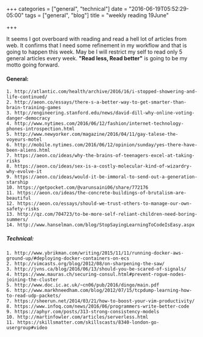 +++
categories = ["general", "technical"]
date = "2016-06-19T05:52:29-05:00"
tags = ["general", "blog"]
title = "weekly reading 19June"

+++

It seems I got overboard with reading and read a hell lot of articles from web. It confirms that I need some refinement in my workflow and that is going to happen this week. May be I will restrict my self to read only 5 general articles every week. **"Read less, Read better"** is going to be my motto going forward.

#### General: 
	1. http://atlantic.com/health/archive/2016/16/i-stopped-showering-and-life-continued/
	2. http://aeon.co/essays/there-s-a-better-way-to-get-smarter-than-brain-training-games
	3. http://engineering.stanford.edu/news/david-dill-why-online-voting-danger-democracy
	4. http://www.nytimes.com/2016/06/12/fashion/internet-technology-phones-introspection.html
	5. http://www.newyorker.com/magazine/2016/04/11/gay-talese-the-voyeurs-motel
	6. http://mobile.nytimes.com/2016/06/12/opinion/sunday/yes-there-have-been-aliens.html
	7. https://aeon.co/ideas/why-the-brains-of-teenagers-excel-at-taking-risks
	8. https://aeon.co/ideas/sex-is-a-costly-molecular-kind-of-wizardry-why-evolve-it
	9. https://aeon.co/ideas/would-it-be-immoral-to-send-out-a-generation-starship
	10. https://getpocket.com/@varunsaini06/share/772176
	11. https://aeon.co/ideas/the-concrete-buildings-of-brutalism-are-beautiful
	12. https://aeon.co/essays/should-we-trust-others-to-manage-our-own-safety-risks
	13. http://qz.com/704723/to-be-more-self-reliant-children-need-boring-summers/
	14. http://www.hanselman.com/blog/StopSayingLearningToCodeIsEasy.aspx
	
##### Technical:
	1. http://www.ybrikman.com/writing/2015/11/11/running-docker-aws-ground-up/#deploying-docker-containers-on-ecs
	2. http://vimcasts.org/blog/2012/08/on-sharpening-the-saw/
	3. http://jvns.ca/blog/2016/06/13/should-you-be-scared-of-signals/
	4. https://www.mauras.ch/securing-consul.html#prevent-rogue-nodes-joining-the-cluster
	5. http://www.doc.ic.ac.uk/~cn06/pub/2016/dingo/main.pdf
	6. http://www.markhneedham.com/blog/2012/07/15/tcpdump-learning-how-to-read-udp-packets/
	7. https://sheerun.net/2014/03/21/how-to-boost-your-vim-productivity/
	8. https://www.infoq.com/news/2016/06/programmers-write-better-code
	9. https://aphyr.com/posts/313-strong-consistency-models
	10. http://martinfowler.com/articles/serverless.html
	11. https://skillsmatter.com/skillscasts/8340-london-go-usergroup#video
